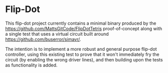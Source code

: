 # Flip-Dot

This flip-dot project currently contains a minimal binary produced by the https://github.com/MattsGitCode/FlipDotTetris proof-of-concept along with a single test that uses a virtual circuit built around https://github.com/buserror/simavr/.

The intention is to implement a more robust and general purpose flip-dot controller, using this existing test to prove that it won't immediately fry the circuit (by enabling the wrong driver lines), and then building upon the tests as functionality is added.